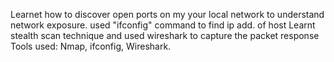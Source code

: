 Learnet how to discover open ports on my your local network to understand network exposure.
used "ifconfig" command to find ip add. of host
Learnt stealth scan technique and used wireshark to capture the packet response
Tools used: Nmap, ifconfig, Wireshark.
